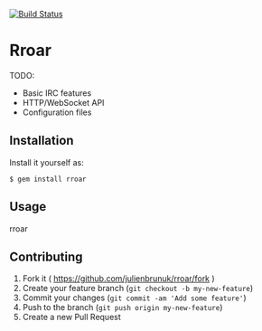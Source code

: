 [![Build Status](https://travis-ci.org/julienbrunuk/rroar.png?branch=master)](https://travis-ci.org/julienbrunuk/rroar)
# Rroar

TODO:

- Basic IRC features
- HTTP/WebSocket API
- Configuration files

## Installation

Install it yourself as:

    $ gem install rroar

## Usage

rroar

## Contributing

1. Fork it ( https://github.com/julienbrunuk/rroar/fork )
2. Create your feature branch (`git checkout -b my-new-feature`)
3. Commit your changes (`git commit -am 'Add some feature'`)
4. Push to the branch (`git push origin my-new-feature`)
5. Create a new Pull Request
